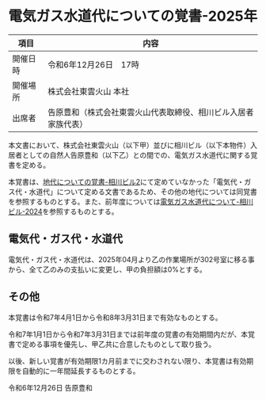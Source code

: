 # 電気ガス水道代についての覚書-2025年

|項目|内容|
|----|-----|
|開催日時|令和6年12月26日　17時|
|開催場所|株式会社東雲火山 本社|
|出席者|告原豊和（株式会社東雲火山代表取締役、相川ビル入居者家族代表）|

本文書において、株式会社東雲火山（以下甲）並びに相川ビル（以下本物件）入居者としての自然人告原豊和（以下乙）との間での、電気ガス水道代に関する覚書を定める。

本覚書は、[地代についての覚書-相川ビル2](./地代についての覚書-相川ビル2)にて定めていなかった「電気代・ガス代・水道代」について定める文書であるため、その他の地代については同覚書を参照するものとする。また、前年度については[電気ガス水道代について-相川ビル-2024](電気ガス水道代について-相川ビル-2024.md)を参照するものとする。

## 電気代・ガス代・水道代

電気代・ガス代・水道代は、2025年04月より乙の作業場所が302号室に移る事から、全て乙のみの支払いに変更し、甲の負担額は0%とする。

## その他

本覚書は令和7年4月1日から令和8年3月31日まで有効なものとする。

令和7年1月1日から令和7年3月31日までは前年度の覚書の有効期間内だが、本覚書で定める事項を優先し、甲乙共に合意したものとして取り扱う。

以後、新しい覚書が有効期限1カ月前までに交わされない限り、本覚書は有効期限を自動的に一年間延長するものとする。

令和6年12月26日 告原豊和
